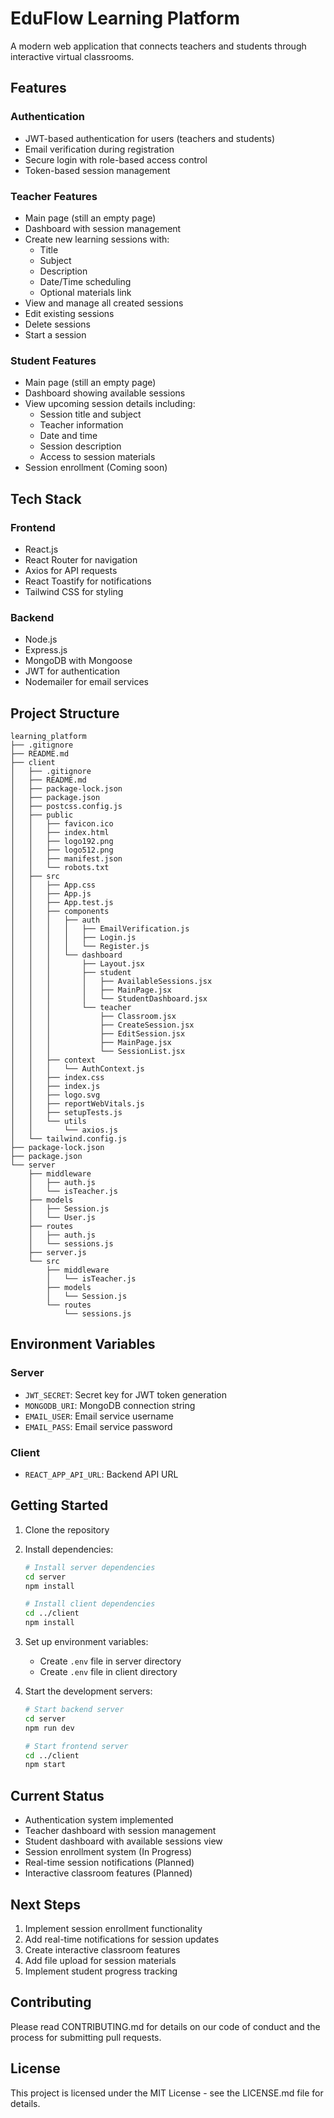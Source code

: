 # EduFlow Learning Platform

A modern web application that connects teachers and students through interactive virtual classrooms.

## Features

### Authentication
- JWT-based authentication for users (teachers and students)
- Email verification during registration
- Secure login with role-based access control
- Token-based session management

### Teacher Features
- Main page (still an empty page)
- Dashboard with session management
- Create new learning sessions with:
  - Title
  - Subject
  - Description
  - Date/Time scheduling
  - Optional materials link
- View and manage all created sessions
- Edit existing sessions
- Delete sessions
- Start a session

### Student Features
- Main page (still an empty page)
- Dashboard showing available sessions
- View upcoming session details including:
  - Session title and subject
  - Teacher information
  - Date and time
  - Session description
  - Access to session materials
- Session enrollment (Coming soon)

## Tech Stack

### Frontend
- React.js
- React Router for navigation
- Axios for API requests
- React Toastify for notifications
- Tailwind CSS for styling

### Backend
- Node.js
- Express.js
- MongoDB with Mongoose
- JWT for authentication
- Nodemailer for email services

## Project Structure

```
learning_platform
├── .gitignore
├── README.md
├── client
│   ├── .gitignore
│   ├── README.md
│   ├── package-lock.json
│   ├── package.json
│   ├── postcss.config.js
│   ├── public
│   │   ├── favicon.ico
│   │   ├── index.html
│   │   ├── logo192.png
│   │   ├── logo512.png
│   │   ├── manifest.json
│   │   └── robots.txt
│   ├── src
│   │   ├── App.css
│   │   ├── App.js
│   │   ├── App.test.js
│   │   ├── components
│   │   │   ├── auth
│   │   │   │   ├── EmailVerification.js
│   │   │   │   ├── Login.js
│   │   │   │   └── Register.js
│   │   │   └── dashboard
│   │   │       ├── Layout.jsx
│   │   │       ├── student
│   │   │       │   ├── AvailableSessions.jsx
│   │   │       │   ├── MainPage.jsx
│   │   │       │   └── StudentDashboard.jsx
│   │   │       └── teacher
│   │   │           ├── Classroom.jsx
│   │   │           ├── CreateSession.jsx
│   │   │           ├── EditSession.jsx
│   │   │           ├── MainPage.jsx
│   │   │           └── SessionList.jsx
│   │   ├── context
│   │   │   └── AuthContext.js
│   │   ├── index.css
│   │   ├── index.js
│   │   ├── logo.svg
│   │   ├── reportWebVitals.js
│   │   ├── setupTests.js
│   │   └── utils
│   │       └── axios.js
│   └── tailwind.config.js
├── package-lock.json
├── package.json
└── server
    ├── middleware
    │   ├── auth.js
    │   └── isTeacher.js
    ├── models
    │   ├── Session.js
    │   └── User.js
    ├── routes
    │   ├── auth.js
    │   └── sessions.js
    ├── server.js
    └── src
        ├── middleware
        │   └── isTeacher.js
        ├── models
        │   └── Session.js
        └── routes
            └── sessions.js
```

## Environment Variables

### Server
- `JWT_SECRET`: Secret key for JWT token generation
- `MONGODB_URI`: MongoDB connection string
- `EMAIL_USER`: Email service username
- `EMAIL_PASS`: Email service password

### Client
- `REACT_APP_API_URL`: Backend API URL

## Getting Started

1. Clone the repository
2. Install dependencies:
   ```bash
   # Install server dependencies
   cd server
   npm install

   # Install client dependencies
   cd ../client
   npm install
   ```

3. Set up environment variables:
   - Create `.env` file in server directory
   - Create `.env` file in client directory

4. Start the development servers:
   ```bash
   # Start backend server
   cd server
   npm run dev

   # Start frontend server
   cd ../client
   npm start
   ```

## Current Status
- Authentication system implemented
- Teacher dashboard with session management
- Student dashboard with available sessions view
- Session enrollment system (In Progress)
- Real-time session notifications (Planned)
- Interactive classroom features (Planned)

## Next Steps
1. Implement session enrollment functionality
2. Add real-time notifications for session updates
3. Create interactive classroom features
4. Add file upload for session materials
5. Implement student progress tracking

## Contributing
Please read CONTRIBUTING.md for details on our code of conduct and the process for submitting pull requests.

## License
This project is licensed under the MIT License - see the LICENSE.md file for details.
